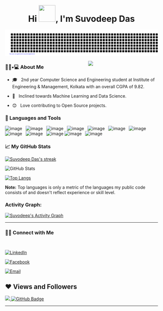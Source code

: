 <h1 align="center">Hi <img src="https://github.com/mitul3737/mitul3737/blob/main/Wave.gif" height="55px" width="55px">, I'm Suvodeep Das</h1>

<p align="center">
    <img src="https://github.com/Suvodeep-Das/Suvodeep-Das/blob/main/gitartwork.svg" />
</p>  

<img align='right' src="https://media3.giphy.com/media/VTtANKl0beDFQRLDTh/giphy.gif?cid=ecf05e47a3r9t3qpu53krkuvvzu2upzkng68p80vjttozqb7&rid=giphy.gif&ct=g" width="230">

<h3> 👨🏻•💻 About Me </h3>




- 🎓 &nbsp; 2nd year Computer Science and Engineering student at Institute of Engineering & Management, Kolkata with an overall CGPA of 9.82.

- 🌱 &nbsp; Inclined towards Machine Learning and Data Science.

- 😊 &nbsp; Love contributing to Open Source projects.



<h3>🧰 Languages and Tools</h3>

![image](https://img.shields.io/badge/Python-14354C?style=for-the-badge&logo=python&logoColor=white)&nbsp;&nbsp;
![image](https://img.shields.io/badge/C%2B%2B-00599C?style=for-the-badge&logo=c%2B%2B&logoColor=white)&nbsp;&nbsp;
![image](https://img.shields.io/badge/pandas-150458?style=for-the-badge&logo=pandas&logoColor=white)&nbsp;&nbsp;
![image](https://img.shields.io/badge/scikit%20learn-FF8282?style=for-the-badge&logo=scikit-learn&logoColor=white)&nbsp;&nbsp;
![image](https://img.shields.io/badge/HTML5-E34F26?style=for-the-badge&logo=html5&logoColor=white)&nbsp;&nbsp;
![image](https://img.shields.io/badge/CSS3-1572B6?style=for-the-badge&logo=css3&logoColor=white)&nbsp;&nbsp;
![image](https://img.shields.io/badge/OpenCV-27338e?style=for-the-badge&logo=OpenCV&logoColor=white)&nbsp;&nbsp;
![image](https://img.shields.io/badge/Flask-000000?style=for-the-badge&logo=flask&logoColor=white)&nbsp;&nbsp;
![image](https://img.shields.io/badge/conda-342B029.svg?&style=for-the-badge&logo=anaconda&logoColor=white)&nbsp;&nbsp;
![image](https://img.shields.io/badge/Git-F05032?style=for-the-badge&logo=git&logoColor=white)
![image](https://img.shields.io/badge/Jupyter-F37626.svg?&style=for-the-badge&logo=Jupyter&logoColor=white)&nbsp;&nbsp;
![image](https://img.shields.io/badge/Colab-F9AB00?style=for-the-badge&logo=Google%20Colab&logoColor=white)&nbsp;&nbsp;



<h3>📈 My GitHub Stats</h3>

<a href="https://github.com/Suvodeep-Das/github-readme-streak-stats">
        <img title="🔥 Get streak stats for your profile at git.io/streak-stats" alt="Suvodeep Das's streak" src="https://github-readme-streak-stats.herokuapp.com/?user=Suvodeep-Das&theme=onedark&hide_border=true&stroke=0000&background=060A0CD0"/>
    </a>


![GitHub Stats](https://github-readme-stats.vercel.app/api/?username=Suvodeep-Das&show_icons=true&icon_color=1589F0&bg_color=30,e96443,904e95&title_color=fff&text_color=fff)

  [![Top Langs](https://github-readme-stats.vercel.app/api/top-langs/?username=Suvodeep-Das&layout=compact)](https://github.com/Suvodeep-Das/github-readme-stats) 

<b>Note:</b> Top languages is only a metric of the languages my public code consists of and doesn't reflect experience or skill level.

<h3 align="left">Activity Graph:</h3>
<a href="https://github.com/Suvodeep-Das/github-readme-activity-graph"><img alt="Suvodeep's Activity Graph" src="https://activity-graph.herokuapp.com/graph?username=Suvodeep-Das&bg_color=0D1117&color=5BCDEC&line=5BCDEC&point=FFFFFF&hide_border=true" /></a>

<hr>



<h3> 🤝🏻 Connect with Me </h3>

<br>



<p align="center">

  
<a href="https://www.linkedin.com/in/suvodeep-das-9541aa20a/"><img alt="LinkedIn" src="https://img.shields.io/badge/LinkedIn-Suvodeep%20Das-blue?style=flat-square&logo=linkedin"></a>

<a href="https://www.facebook.com/SuvodeepDas952"><img alt="Facebook" src="https://img.shields.io/badge/Facebook-Suvodeep%20Das-black?style=flat-square&logo=facebook"></a>

<a href="mailto:suvodeep568@gmail.com"><img alt="Email" src="https://img.shields.io/badge/Email-suvodeep568@gmail.com-blue?style=flat-square&logo=gmail"></a>

</p>

## ❤ Views and Followers
<a href="https://github.com/Suvodeep-Das/github-profile-views-counter">
    <img src="https://komarev.com/ghpvc/?username=Suvodeep-Das">
</a>
<a href="https://github.com/Suvodeep-Das?tab=followers"><img src="https://img.shields.io/github/followers/Suvodeep-Das?label=Followers&style=social" alt="GitHub Badge"></a>









<hr>

